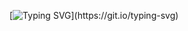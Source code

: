 
[![Typing SVG](https://readme-typing-svg.herokuapp.com?font=Orbitron&size=22&duration=3500&color=FF1493&background=0D1117&lines=FRONT-END+DEVELOPER;ALWAYS+LEARNING.&#9729;)](https://git.io/typing-svg) 




